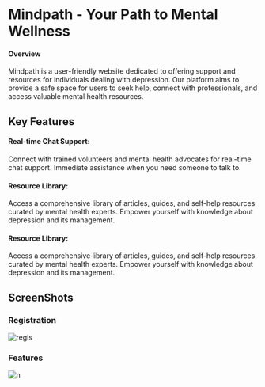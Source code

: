 
# Mindpath - Your Path to Mental Wellness

#### Overview

Mindpath is a user-friendly website dedicated to offering support and resources for individuals dealing with depression. Our platform aims to provide a safe space for users to seek help, connect with professionals, and access valuable mental health resources.





## Key Features

#### Real-time Chat Support:
Connect with trained volunteers and mental health advocates for real-time chat support. Immediate assistance when you need someone to talk to.

####  Resource Library:
Access a comprehensive library of articles, guides, and self-help resources curated by mental health experts. Empower yourself with knowledge about depression and its management.


####  Resource Library:
Access a comprehensive library of articles, guides, and self-help resources curated by mental health experts. Empower yourself with knowledge about depression and its management.

## ScreenShots

### Registration
![regis](https://github.com/DivyamGupta3000/Project/assets/108221297/5f13c23f-53ea-4be2-99f6-1bb7d1ae3fc9)


### Features
![n](https://github.com/DivyamGupta3000/Project/assets/108221297/b81182d2-c10d-4a45-a4f4-06a3381884b2)
